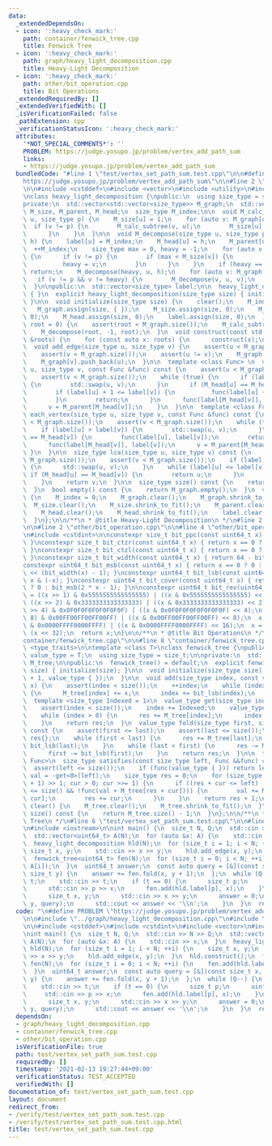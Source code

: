 ```yaml
---
data:
  _extendedDependsOn:
  - icon: ':heavy_check_mark:'
    path: container/fenwick_tree.cpp
    title: Fenwick Tree
  - icon: ':heavy_check_mark:'
    path: graph/heavy_light_decomposition.cpp
    title: Heavy-Light Decomposition
  - icon: ':heavy_check_mark:'
    path: other/bit_operation.cpp
    title: Bit Operations
  _extendedRequiredBy: []
  _extendedVerifiedWith: []
  _isVerificationFailed: false
  _pathExtension: cpp
  _verificationStatusIcon: ':heavy_check_mark:'
  attributes:
    '*NOT_SPECIAL_COMMENTS*': ''
    PROBLEM: https://judge.yosupo.jp/problem/vertex_add_path_sum
    links:
    - https://judge.yosupo.jp/problem/vertex_add_path_sum
  bundledCode: "#line 1 \"test/vertex_set_path_sum.test.cpp\"\n\n#define PROBLEM \"\
    https://judge.yosupo.jp/problem/vertex_add_path_sum\"\n\n#line 2 \"graph/heavy_light_decomposition.cpp\"\
    \n\n#include <cstddef>\n#include <vector>\n#include <utility>\n#include <cassert>\n\
    \nclass heavy_light_decomposition {\npublic:\n  using size_type = size_t;\n\n\
    private:\n  std::vector<std::vector<size_type>> M_graph;\n  std::vector<size_type>\
    \ M_size, M_parent, M_head;\n  size_type M_index;\n\n  void M_calc_subtree(size_type\
    \ u, size_type p) {\n    M_size[u] = 1;\n    for (auto v: M_graph[u]) {\n    \
    \  if (v != p) {\n        M_calc_subtree(v, u);\n        M_size[u] += M_size[v];\n\
    \      }\n    }\n  }\n\n  void M_decompose(size_type u, size_type p, size_type\
    \ h) {\n    label[u] = M_index;\n    M_head[u] = h;\n    M_parent[u] = p;\n  \
    \  ++M_index;\n    size_type max = 0, heavy = -1;\n    for (auto v: M_graph[u])\
    \ {\n      if (v != p) {\n        if (max < M_size[v]) {\n          max = M_size[v];\n\
    \          heavy = v;\n        }\n      }\n    }\n    if (heavy == size_type(-1))\
    \ return;\n    M_decompose(heavy, u, h);\n    for (auto v: M_graph[u]) {\n   \
    \   if (v != p && v != heavy) {\n        M_decompose(v, u, v);\n      }\n    }\n\
    \  }\n\npublic:\n  std::vector<size_type> label;\n\n  heavy_light_decomposition()\
    \ { }\n  explicit heavy_light_decomposition(size_type size) { initialize(size);\
    \ }\n\n  void initialize(size_type size) {\n    clear();\n    M_index = 0;\n \
    \   M_graph.assign(size, { });\n    M_size.assign(size, 0);\n    M_parent.assign(size,\
    \ 0);\n    M_head.assign(size, 0);\n    label.assign(size, 0);\n  }\n  void construct(size_type\
    \ root = 0) {\n    assert(root < M_graph.size());\n    M_calc_subtree(root, -1);\n\
    \    M_decompose(root, -1, root);\n  }\n  void construct(const std::vector<size_type>\
    \ &roots) {\n    for (const auto x: roots) {\n      construct(x);\n    }\n  }\n\
    \  void add_edge(size_type u, size_type v) {\n    assert(u < M_graph.size());\n\
    \    assert(v < M_graph.size());\n    assert(u != v);\n    M_graph[u].push_back(v);\n\
    \    M_graph[v].push_back(u);\n  }\n\n  template <class Func> \n  void each_edge(size_type\
    \ u, size_type v, const Func &func) const {\n    assert(u < M_graph.size());\n\
    \    assert(v < M_graph.size());\n    while (true) {\n      if (label[u] > label[v])\
    \ {\n        std::swap(u, v);\n      }\n      if (M_head[u] == M_head[v]) {\n\
    \        if (label[u] + 1 <= label[v]) {\n          func(label[u] + 1, label[v]);\n\
    \        }\n        return;\n      }\n      func(label[M_head[v]], label[v]);\n\
    \      v = M_parent[M_head[v]];\n    }\n  }\n\n  template <class Func> \n  void\
    \ each_vertex(size_type u, size_type v, const Func &func) const {\n    assert(u\
    \ < M_graph.size());\n    assert(v < M_graph.size());\n    while (true) {\n  \
    \    if (label[u] > label[v]) {\n        std::swap(u, v);\n      }\n      if (M_head[u]\
    \ == M_head[v]) {\n        func(label[u], label[v]);\n        return;\n      }\n\
    \      func(label[M_head[v]], label[v]);\n      v = M_parent[M_head[v]];\n   \
    \ }\n  }\n\n  size_type lca(size_type u, size_type v) const {\n    assert(u <\
    \ M_graph.size());\n    assert(v < M_graph.size());\n    if (label[u] > label[v])\
    \ {\n      std::swap(u, v);\n    }\n    while (label[u] <= label[v]) {\n     \
    \ if (M_head[u] == M_head[v]) {\n        return u;\n      }\n      v = M_parent[M_head[v]];\n\
    \    }\n    return v;\n  }\n\n  size_type size() const {\n    return M_graph.size();\n\
    \  }\n  bool empty() const {\n    return M_graph.empty();\n  }\n  void clear()\
    \ {\n    M_index = 0;\n    M_graph.clear();\n    M_graph.shrink_to_fit();\n  \
    \  M_size.clear();\n    M_size.shrink_to_fit();\n    M_parent.clear();\n    M_parent.shrink_to_fit();\n\
    \    M_head.clear();\n    M_head.shrink_to_fit();\n    label.clear();\n    label.shrink_to_fit();\n\
    \  }\n};\n\n/**\n * @title Heavy-Light Decomposition\n */\n#line 2 \"container/fenwick_tree.cpp\"\
    \n\n#line 2 \"other/bit_operation.cpp\"\n\n#line 4 \"other/bit_operation.cpp\"\
    \n#include <cstdint>\n\nconstexpr size_t bit_ppc(const uint64_t x) { return __builtin_popcountll(x);\
    \ }\nconstexpr size_t bit_ctzr(const uint64_t x) { return x == 0 ? 64 : __builtin_ctzll(x);\
    \ }\nconstexpr size_t bit_ctzl(const uint64_t x) { return x == 0 ? 64 : __builtin_clzll(x);\
    \ }\nconstexpr size_t bit_width(const uint64_t x) { return 64 - bit_ctzl(x); }\n\
    constexpr uint64_t bit_msb(const uint64_t x) { return x == 0 ? 0 : uint64_t(1)\
    \ << (bit_width(x) - 1); }\nconstexpr uint64_t bit_lsb(const uint64_t x) { return\
    \ x & (-x); }\nconstexpr uint64_t bit_cover(const uint64_t x) { return x == 0\
    \ ? 0 : bit_msb(2 * x - 1); }\n\nconstexpr uint64_t bit_rev(uint64_t x) {\n  x\
    \ = ((x >> 1) & 0x5555555555555555) | ((x & 0x5555555555555555) << 1);\n  x =\
    \ ((x >> 2) & 0x3333333333333333) | ((x & 0x3333333333333333) << 2);\n  x = ((x\
    \ >> 4) & 0x0F0F0F0F0F0F0F0F) | ((x & 0x0F0F0F0F0F0F0F0F) << 4);\n  x = ((x >>\
    \ 8) & 0x00FF00FF00FF00FF) | ((x & 0x00FF00FF00FF00FF) << 8);\n  x = ((x >> 16)\
    \ & 0x0000FFFF0000FFFF) | ((x & 0x0000FFFF0000FFFF) << 16);\n  x = (x >> 32) |\
    \ (x << 32);\n  return x;\n}\n\n/**\n * @title Bit Operations\n */\n#line 4 \"\
    container/fenwick_tree.cpp\"\n\n#line 8 \"container/fenwick_tree.cpp\"\n#include\
    \ <type_traits>\n\ntemplate <class T>\nclass fenwick_tree {\npublic:\n  using\
    \ value_type = T;\n  using size_type = size_t;\n\nprivate:\n  std::vector<value_type>\
    \ M_tree;\n\npublic:\n  fenwick_tree() = default;\n  explicit fenwick_tree(size_type\
    \ size) { initialize(size); }\n\n  void initialize(size_type size) {\n    M_tree.assign(size\
    \ + 1, value_type { });\n  }\n\n  void add(size_type index, const value_type&\
    \ x) {\n    assert(index < size());\n    ++index;\n    while (index <= size())\
    \ {\n      M_tree[index] += x;\n      index += bit_lsb(index);\n    }\n  }\n\n\
    \  template <size_type Indexed = 1>\n  value_type get(size_type index) const {\n\
    \    assert(index < size());\n    index += Indexed;\n    value_type res{ };\n\
    \    while (index > 0) {\n      res += M_tree[index];\n      index -= bit_lsb(index);\n\
    \    }\n    return res;\n  }\n  value_type fold(size_type first, size_type last)\
    \ const {\n    assert(first <= last);\n    assert(last <= size());\n    value_type\
    \ res{};\n    while (first < last) {\n      res += M_tree[last];\n      last -=\
    \ bit_lsb(last);\n    }\n    while (last < first) {\n      res -= M_tree[first];\n\
    \      first -= bit_lsb(first);\n    }\n    return res;\n  }\n\n  template <class\
    \ Func>\n  size_type satisfies(const size_type left, Func &&func) const {\n  \
    \  assert(left <= size());\n    if (func(value_type { })) return left;\n    value_type\
    \ val = -get<0>(left);\n    size_type res = 0;\n    for (size_type cur = bit_cover(size()\
    \ + 1) >> 1; cur > 0; cur >>= 1) {\n      if ((res + cur <= left) || (res + cur\
    \ <= size() && !func(val + M_tree[res + cur]))) {\n        val += M_tree[res +\
    \ cur];\n        res += cur;\n      }\n    }\n    return res + 1;\n  }\n\n  void\
    \ clear() {\n    M_tree.clear();\n    M_tree.shrink_to_fit();\n  }\n  size_type\
    \ size() const {\n    return M_tree.size() - 1;\n  }\n};\n\n/**\n * @title Fenwick\
    \ Tree\n */\n#line 6 \"test/vertex_set_path_sum.test.cpp\"\n\n#line 10 \"test/vertex_set_path_sum.test.cpp\"\
    \n#include <iostream>\n\nint main() {\n  size_t N, Q;\n  std::cin >> N >> Q;\n\
    \  std::vector<uint64_t> A(N);\n  for (auto &x: A) {\n    std::cin >> x;\n  }\n\
    \  heavy_light_decomposition hld(N);\n  for (size_t i = 1; i < N; ++i) {\n   \
    \ size_t x, y;\n    std::cin >> x >> y;\n    hld.add_edge(x, y);\n  }\n  hld.construct();\n\
    \  fenwick_tree<uint64_t> fen(N);\n  for (size_t i = 0; i < N; ++i) {\n    fen.add(hld.label[i],\
    \ A[i]);\n  }\n  uint64_t answer;\n  const auto query = [&](const size_t x, const\
    \ size_t y) {\n    answer += fen.fold(x, y + 1);\n  };\n  while (Q--) {\n    size_t\
    \ t;\n    std::cin >> t;\n    if (t == 0) {\n      size_t p;\n      uint64_t x;\n\
    \      std::cin >> p >> x;\n      fen.add(hld.label[p], x);\n    }\n    else {\n\
    \      size_t x, y;\n      std::cin >> x >> y;\n      answer = 0;\n      hld.each_vertex(x,\
    \ y, query);\n      std::cout << answer << '\\n';\n    }\n  }\n  return 0;\n}\n"
  code: "\n#define PROBLEM \"https://judge.yosupo.jp/problem/vertex_add_path_sum\"\
    \n\n#include \"../graph/heavy_light_decomposition.cpp\"\n#include \"../container/fenwick_tree.cpp\"\
    \n\n#include <cstddef>\n#include <cstdint>\n#include <vector>\n#include <iostream>\n\
    \nint main() {\n  size_t N, Q;\n  std::cin >> N >> Q;\n  std::vector<uint64_t>\
    \ A(N);\n  for (auto &x: A) {\n    std::cin >> x;\n  }\n  heavy_light_decomposition\
    \ hld(N);\n  for (size_t i = 1; i < N; ++i) {\n    size_t x, y;\n    std::cin\
    \ >> x >> y;\n    hld.add_edge(x, y);\n  }\n  hld.construct();\n  fenwick_tree<uint64_t>\
    \ fen(N);\n  for (size_t i = 0; i < N; ++i) {\n    fen.add(hld.label[i], A[i]);\n\
    \  }\n  uint64_t answer;\n  const auto query = [&](const size_t x, const size_t\
    \ y) {\n    answer += fen.fold(x, y + 1);\n  };\n  while (Q--) {\n    size_t t;\n\
    \    std::cin >> t;\n    if (t == 0) {\n      size_t p;\n      uint64_t x;\n \
    \     std::cin >> p >> x;\n      fen.add(hld.label[p], x);\n    }\n    else {\n\
    \      size_t x, y;\n      std::cin >> x >> y;\n      answer = 0;\n      hld.each_vertex(x,\
    \ y, query);\n      std::cout << answer << '\\n';\n    }\n  }\n  return 0;\n}\n"
  dependsOn:
  - graph/heavy_light_decomposition.cpp
  - container/fenwick_tree.cpp
  - other/bit_operation.cpp
  isVerificationFile: true
  path: test/vertex_set_path_sum.test.cpp
  requiredBy: []
  timestamp: '2021-02-13 19:27:44+09:00'
  verificationStatus: TEST_ACCEPTED
  verifiedWith: []
documentation_of: test/vertex_set_path_sum.test.cpp
layout: document
redirect_from:
- /verify/test/vertex_set_path_sum.test.cpp
- /verify/test/vertex_set_path_sum.test.cpp.html
title: test/vertex_set_path_sum.test.cpp
---
```

